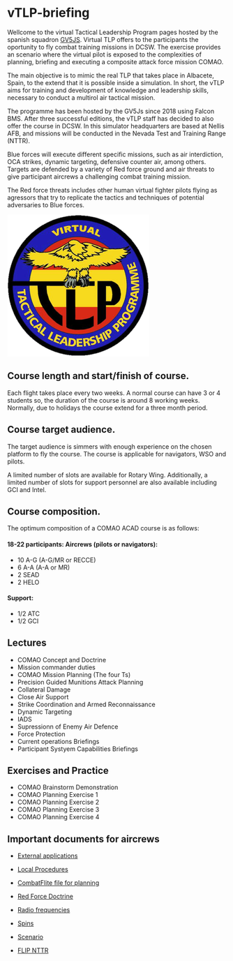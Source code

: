 # vTLP-briefing
Wellcome to the virtual Tactical Leadership Program pages hosted by the spanish squadron [GV5JS](http://foro.gv5js.com/). Virtual TLP offers to the participants the oportunity to fly combat training missions in DCSW. The exercise provides an scenario where the virtual pilot is exposed to the complexities of planning, briefing and executing a composite attack force mission COMAO.

The main objective is to mimic the real TLP that takes place in Albacete, Spain, to the extend that it is possible inside a simulation. In short, the vTLP aims for training and development of knowledge and leadership skills, necessary to conduct a multirol air tactical mission.

The programme has been hosted by the GV5Js since 2018 using Falcon BMS. After three successful editions, the vTLP staff has decided to also offer the course in DCSW. In this simulator headquarters are based at Nellis AFB, and missions will be conducted in the Nevada Test and Training Range (NTTR).
 
Blue forces will execute different specific missions, such as air interdiction, OCA strikes, dynamic targeting, defensive counter air, among others. Targets are defended by a variety of Red force ground and air threats to give participant aircrews a challenging combat training mission.
 
The Red force threats includes other human virtual fighter pilots flying as agressors that try to replicate the tactics and techniques of potential adversaries to Blue forces.


![](Images/vTLPlogo.png)

## Course length and start/finish of course.

Each flight takes place every two weeks. A normal course can have 3 or 4 students so, the duration of the course is around 8 working weeks. Normally, due to holidays the course extend for a three month period.

## Course target audience.

The target audience is simmers with enough experience on the chosen platform to fly the course. The course is applicable for navigators, WSO and pilots.

A limited number of slots are available for Rotary Wing.  Additionally, a limited number of slots for support personnel are also available including GCI and Intel. 

## Course composition.

The optimum composition of a COMAO ACAD course is as follows:

#### 18-22 participants: Aircrews (pilots or navigators):
- 10 A-G (A-G/MR or RECCE)
- 6 A-A (A-A or MR)
- 2 SEAD
- 2 HELO

#### Support:
- 1/2 ATC
- 1/2 GCI

## Lectures
- COMAO Concept and Doctrine
- Mission commander duties
- COMAO Mission Planning (The four Ts)
- Precision Guided Munitions Attack Planning
- Collateral Damage
- Close Air Support
- Strike Coordination and Armed Reconnaissance
- Dynamic Targeting
- IADS
- Supressionn of Enemy Air Defence
- Force Protection
- Current operations Briefings
- Participant Systyem Capabilities Briefings

## Exercises and Practice
- COMAO Brainstorm Demonstration
- COMAO Planning Exercise 1
- COMAO Planning Exercise 2
- COMAO Planning Exercise 3
- COMAO Planning Exercise 4


## Important documents for aircrews
* [External applications](./docs/external.md)

* [Local Procedures](./docs/LocalProcedures.md)

* [CombatFlite file for planning](files/vRFCombatFlite.cf)

* [Red Force Doctrine](./docs/RedDoctrine.md)

* [Radio frequencies](./docs/freqs.md)

* [Spins](files/spins.pdf)

* [Scenario](./docs/scenario.md)

* [FLIP NTTR](files/476vFGFlightInfoPubNevada.pdf)


